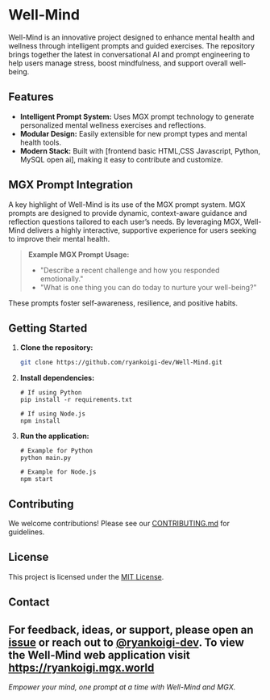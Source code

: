 # Well-Mind

Well-Mind is an innovative project designed to enhance mental health and wellness through intelligent prompts and guided exercises. The repository brings together the latest in conversational AI and prompt engineering to help users manage stress, boost mindfulness, and support overall well-being.

## Features

- **Intelligent Prompt System:** Uses MGX prompt technology to generate personalized mental wellness exercises and reflections.
- **Modular Design:** Easily extensible for new prompt types and mental health tools.
- **Modern Stack:** Built with [frontend basic HTML,CSS Javascript, Python, MySQL open ai], making it easy to contribute and customize.

## MGX Prompt Integration

A key highlight of Well-Mind is its use of the MGX prompt system. MGX prompts are designed to provide dynamic, context-aware guidance and reflection questions tailored to each user’s needs. By leveraging MGX, Well-Mind delivers a highly interactive, supportive experience for users seeking to improve their mental health.

> **Example MGX Prompt Usage:**
> - "Describe a recent challenge and how you responded emotionally."
> - "What is one thing you can do today to nurture your well-being?"

These prompts foster self-awareness, resilience, and positive habits.

## Getting Started

1. **Clone the repository:**
   ```bash
   git clone https://github.com/ryankoigi-dev/Well-Mind.git
   ```

2. **Install dependencies:**
   ```
   # If using Python
   pip install -r requirements.txt

   # If using Node.js
   npm install
   ```

3. **Run the application:**
   ```
   # Example for Python
   python main.py

   # Example for Node.js
   npm start
   ```

## Contributing

We welcome contributions! Please see our [CONTRIBUTING.md](CONTRIBUTING.md) for guidelines.

## License

This project is licensed under the [MIT License](LICENSE).

## Contact

For feedback, ideas, or support, please open an [issue](https://github.com/ryankoigi-dev/Well-Mind/issues) or reach out to [@ryankoigi-dev](https://github.com/ryankoigi-dev).
To view the Well-Mind web application visit https://ryankoigi.mgx.world 
---

*Empower your mind, one prompt at a time with Well-Mind and MGX.*
